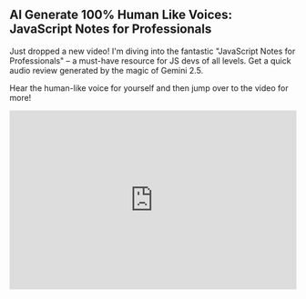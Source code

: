 ## AI Generate 100% Human Like Voices: JavaScript Notes for Professionals

Just dropped a new video! I'm diving into the fantastic "JavaScript Notes for Professionals" – a must-have resource for JS devs of all levels. Get a quick audio review generated by the magic of Gemini 2.5.

Hear the human-like voice for yourself and then jump over to the video for more!

<iframe width="100%" height="315" src="https://www.youtube.com/embed/DaCPAyCPcMg?si=4C0I-NWRndH3VfiY" title="YouTube video player" frameborder="0" allow="accelerometer; autoplay; clipboard-write; encrypted-media; gyroscope; picture-in-picture; web-share" referrerpolicy="strict-origin-when-cross-origin" allowfullscreen></iframe>
